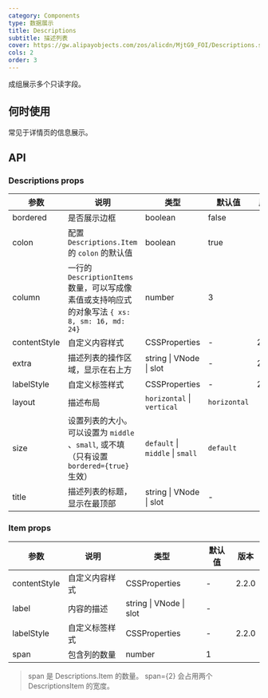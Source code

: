 ```yaml
---
category: Components
type: 数据展示
title: Descriptions
subtitle: 描述列表
cover: https://gw.alipayobjects.com/zos/alicdn/MjtG9_FOI/Descriptions.svg
cols: 2
order: 3
---
```


成组展示多个只读字段。

## 何时使用

常见于详情页的信息展示。

## API

### Descriptions props

| 参数 | 说明 | 类型 | 默认值 | 版本 |  |  |
| --- | --- | --- | --- | --- | --- | --- |
| bordered | 是否展示边框 | boolean | false |  |  |  |
| colon | 配置 `Descriptions.Item` 的 `colon` 的默认值 | boolean | true |  |  |  |
| column | 一行的 `DescriptionItems` 数量，可以写成像素值或支持响应式的对象写法 `{ xs: 8, sm: 16, md: 24}` | number | 3 |  |  |  |
| contentStyle | 自定义内容样式 | CSSProperties | - | 2.2.0 |  |  |
| extra | 描述列表的操作区域，显示在右上方 | string \| VNode \| slot | - | 2.0.0 |  |  |
| labelStyle | 自定义标签样式 | CSSProperties | - | 2.2.0 |  |  |
| layout | 描述布局 | `horizontal` \| `vertical` | `horizontal` |  |  |
| size | 设置列表的大小。可以设置为 `middle` 、`small`, 或不填（只有设置 `bordered={true}` 生效） | `default` \| `middle` \| `small` | `default` |  |
| title | 描述列表的标题，显示在最顶部 | string \| VNode \| slot | - |  |  |  |

### Item props

| 参数         | 说明           | 类型                    | 默认值 | 版本  |
| ------------ | -------------- | ----------------------- | ------ | ----- |
| contentStyle | 自定义内容样式 | CSSProperties           | -      | 2.2.0 |
| label        | 内容的描述     | string \| VNode \| slot | -      |       |
| labelStyle   | 自定义标签样式 | CSSProperties           | -      | 2.2.0 |
| span         | 包含列的数量   | number                  | 1      |       |

> span 是 Descriptions.Item 的数量。 span={2} 会占用两个 DescriptionsItem 的宽度。
